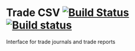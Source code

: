 # Trade CSV [![Build Status](https://travis-ci.com/ieternalleo/trade_csv.svg?branch=master)](https://travis-ci.com/ieternalleo/trade_csv) [![Build status](https://ci.appveyor.com/api/projects/status/xopicb505v8j7ae4?svg=true)](https://ci.appveyor.com/project/ieternalleo/trade-csv)


Interface for trade journals and trade reports
